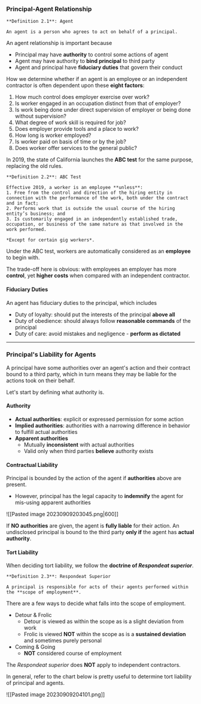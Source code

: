 ### Principal-Agent Relationship

```ad-important
**Definition 2.1**: Agent

An agent is a person who agrees to act on behalf of a principal.
```

An agent relationship is important because
- Principal may have **authority** to control some actions of agent
- Agent may have authority to **bind principal** to third party
- Agent and principal have **fiduciary duties** that govern their conduct

How we determine whether if an agent is an employee or an independent contractor is often dependent upon these **eight factors**:
1. How much control does employer exercise over work?  
2. Is worker engaged in an occupation distinct from that of employer?  
3. Is work being done under direct supervision of employer or being done without supervision?  
4. What degree of work skill is required for job?  
5. Does employer provide tools and a place to work?  
6. How long is worker employed?  
7. Is worker paid on basis of time or by the job?  
8. Does worker offer services to the general public?

In 2019, the state of California launches the **ABC test** for the same purpose, replacing the old rules.

```ad-important
**Definition 2.2**: ABC Test

Effective 2019, a worker is an employee **unless**:  
1. Free from the control and direction of the hiring entity in connection with the performance of the work, both under the contract and in fact;  
2. Performs work that is outside the usual course of the hiring entity’s business; and  
3. Is customarily engaged in an independently established trade, occupation, or business of the same nature as that involved in the work performed.  

*Except for certain gig workers*.
```

Under the ABC test, workers are automatically considered as an **employee** to begin with.

The trade-off here is obvious: with employees an employer has more **control**, yet **higher costs** when compared with an independent contractor.

#### Fiduciary Duties
An agent has fiduciary duties to the principal, which includes
- Duty of loyalty: should put the interests of the principal **above all**
- Duty of obedience: should always follow **reasonable commands** of the principal
- Duty of care: avoid mistakes and negligence - **perform as dictated**

---
### Principal's Liability for Agents
A principal have some authorities over an agent's action and their contract bound to a third party, which in turn means they may be liable for the actions took on their behalf.

Let's start by defining what authority is.
#### Authority
- **Actual authorities**: explicit or expressed permission for some action
- **Implied authorities**: authorities with a narrowing difference in behavior to fulfill actual authorities
- **Apparent authorities**
	- Mutually **inconsistent** with actual authorities
	- Valid only when third parties **believe** authority exists

#### Contractual Liability
Principal is bounded by the action of the agent if **authorities** above are present.
- However, principal has the legal capacity to **indemnify** the agent for mis-using apparent authorities

![[Pasted image 20230909203045.png|600]]

If **NO authorities** are given, the agent is **fully liable** for their action. An undisclosed principal is bound to the third party **only if** the agent has **actual authority**.

#### Tort Liability
When deciding tort liability, we follow the **doctrine of *Respondeat superior***.

```ad-important
**Definition 2.3**: Respondeat Superior

A principal is responsible for acts of their agents performed within the **scope of employment**.
```

There are a few ways to decide what falls into the scope of employment.
- Detour & Frolic
	- Detour is viewed as within the scope as is a slight deviation from work
	- Frolic is viewed **NOT** within the scope as is a **sustained deviation** and sometimes purely personal
- Coming & Going
	- **NOT** considered course of employment

The *Respondeat superior* does **NOT** apply to independent contractors.

In general, refer to the chart below is pretty useful to determine tort liability of principal and agents.

![[Pasted image 20230909204101.png]]